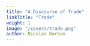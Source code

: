 ```yaml
---
title: "A Discourse of Trade"
linkTitle: "Trade"
weight: 1
image: "/covers/trade.png"
author: Nicolas Barbon
---
```



